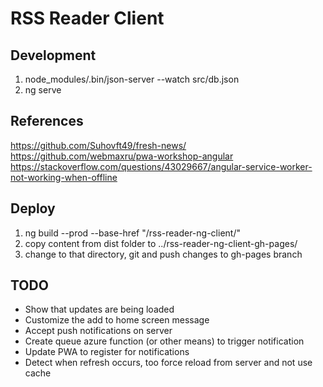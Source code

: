 # RSS Reader Client

## Development

1. node_modules/.bin/json-server --watch src/db.json
1. ng serve

## References

https://github.com/Suhovft49/fresh-news/
https://github.com/webmaxru/pwa-workshop-angular
https://stackoverflow.com/questions/43029667/angular-service-worker-not-working-when-offline

## Deploy

1. ng build --prod --base-href "/rss-reader-ng-client/"
1. copy content from dist folder to ../rss-reader-ng-client-gh-pages/
1. change to that directory, git and push changes to gh-pages branch

## TODO

- Show that updates are being loaded
- Customize the add to home screen message
- Accept push notifications on server
- Create queue azure function (or other means) to trigger notification
- Update PWA to register for notifications
- Detect when refresh occurs, too force reload from server and not use cache
